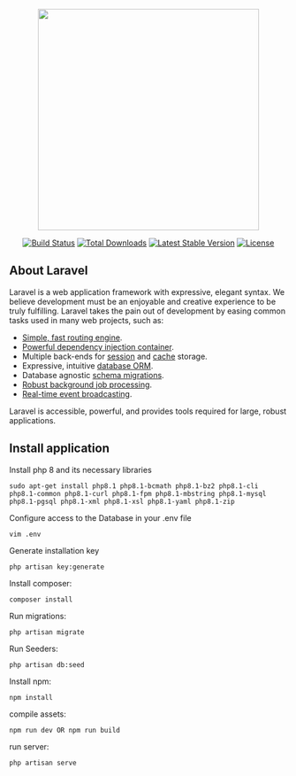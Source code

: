 <p align="center"><a href="https://laravel.com" target="_blank"><img src="https://raw.githubusercontent.com/laravel/art/master/logo-lockup/5%20SVG/2%20CMYK/1%20Full%20Color/laravel-logolockup-cmyk-red.svg" width="400"></a></p>

<p align="center">
<a href="https://travis-ci.org/laravel/framework"><img src="https://travis-ci.org/laravel/framework.svg" alt="Build Status"></a>
<a href="https://packagist.org/packages/laravel/framework"><img src="https://img.shields.io/packagist/dt/laravel/framework" alt="Total Downloads"></a>
<a href="https://packagist.org/packages/laravel/framework"><img src="https://img.shields.io/packagist/v/laravel/framework" alt="Latest Stable Version"></a>
<a href="https://packagist.org/packages/laravel/framework"><img src="https://img.shields.io/packagist/l/laravel/framework" alt="License"></a>
</p>

## About Laravel

Laravel is a web application framework with expressive, elegant syntax. We believe development must be an enjoyable and creative experience to be truly fulfilling. Laravel takes the pain out of development by easing common tasks used in many web projects, such as:

- [Simple, fast routing engine](https://laravel.com/docs/routing).
- [Powerful dependency injection container](https://laravel.com/docs/container).
- Multiple back-ends for [session](https://laravel.com/docs/session) and [cache](https://laravel.com/docs/cache) storage.
- Expressive, intuitive [database ORM](https://laravel.com/docs/eloquent).
- Database agnostic [schema migrations](https://laravel.com/docs/migrations).
- [Robust background job processing](https://laravel.com/docs/queues).
- [Real-time event broadcasting](https://laravel.com/docs/broadcasting).

Laravel is accessible, powerful, and provides tools required for large, robust applications.

## Install application

Install php 8 and its necessary libraries
```
sudo apt-get install php8.1 php8.1-bcmath php8.1-bz2 php8.1-cli php8.1-common php8.1-curl php8.1-fpm php8.1-mbstring php8.1-mysql php8.1-pgsql php8.1-xml php8.1-xsl php8.1-yaml php8.1-zip
```

Configure access to the Database in your .env file
```
vim .env
```

Generate installation key
```
php artisan key:generate
```

Install composer:
```
composer install
```

Run migrations:
```
php artisan migrate
```

Run Seeders:
```
php artisan db:seed
```

Install npm:
```
npm install
```

compile assets:
```
npm run dev OR npm run build
```

run server:
```
php artisan serve
```
